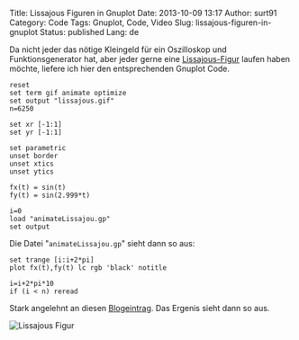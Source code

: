 Title: Lissajous Figuren in Gnuplot
Date: 2013-10-09 13:17
Author: surt91
Category: Code
Tags: Gnuplot, Code, Video
Slug: lissajous-figuren-in-gnuplot
Status: published
Lang: de

Da nicht jeder das nötige Kleingeld für ein Oszilloskop und
Funktionsgenerator hat, aber jeder gerne eine
[Lissajous-Figur](http://de.wikipedia.org/wiki/Lissajous-Figur) laufen
haben möchte, liefere ich hier den entsprechenden Gnuplot Code.

```gnuplot
reset
set term gif animate optimize
set output "lissajous.gif"
n=6250

set xr [-1:1]
set yr [-1:1]

set parametric
unset border
unset xtics
unset ytics

fx(t) = sin(t)
fy(t) = sin(2.999*t)

i=0
load "animateLissajou.gp"
set output
```

Die Datei "`animateLissajou.gp`" sieht dann so aus:

```gnuplot
set trange [i:i+2*pi]
plot fx(t),fy(t) lc rgb 'black' notitle

i=i+2*pi*10
if (i < n) reread
```

Stark angelehnt an diesen
[Blogeintrag](http://gnuplot-surprising.blogspot.de/2011/09/creating-gif-animation-using-gnuplot.html).
Das Ergenis sieht dann so aus.

![Lissajous Figur]({filename}/img/lissajous.gif)
